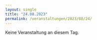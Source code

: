 ```yaml
---
layout: single
title: "24.08.2023"
permalink: /veranstaltungen/2023/08/24/
---
```


Keine Veranstaltung an diesem Tag.
